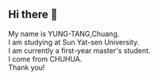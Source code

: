## Hi there 👋

<!--
**m136070018/m136070018** is a ✨ _special_ ✨ repository because its `README.md` (this file) appears on your GitHub profile.

Here are some ideas to get you started:

- 🔭 I’m currently working on ...
- 🌱 I’m currently learning ...
- 👯 I’m looking to collaborate on ...
- 🤔 I’m looking for help with ...
- 💬 Ask me about ...
- 📫 How to reach me: ...
- 😄 Pronouns: ...
- ⚡ Fun fact: ...
-->



My name is YUNG-TANG,Chuang.  
I am studying at Sun Yat-sen University.  
I am currently a first-year master's student.  
I come from CHUHUA.  
Thank you!  
